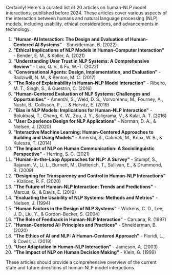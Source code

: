 Certainly! Here's a curated list of 20 articles on human-NLP model interactions, published before 2024. These articles cover various aspects of the interaction between humans and natural language processing (NLP) models, including usability, ethical considerations, and advancements in technology.

1. **"Human-AI Interaction: The Design and Evaluation of Human-Centered AI Systems"** - Shneiderman, B. (2022)
2. **"Ethical Implications of NLP Models in Human-Computer Interaction"** - Bender, E. M., & Koller, A. (2021)
3. **"Understanding User Trust in NLP Systems: A Comprehensive Review"** - Liao, Q. V., & Fu, W.-T. (2022)
4. **"Conversational Agents: Design, Implementation, and Evaluation"** - Radziwill, N. M., & Benton, M. C. (2017)
5. **"The Role of Explainability in Human-NLP Model Interaction"** - Ribeiro, M. T., Singh, S., & Guestrin, C. (2016)
6. **"Human-Centered Evaluation of NLP Systems: Challenges and Opportunities"** - Amershi, S., Weld, D. S., Vorvoreanu, M., Fourney, A., Nushi, B., Collisson, P., ... & Horvitz, E. (2019)
7. **"Bias in NLP Models: Implications for Human-NLP Interaction"** - Bolukbasi, T., Chang, K. W., Zou, J. Y., Saligrama, V., & Kalai, A. T. (2016)
8. **"User Experience Design for NLP Applications"** - Norman, D. A., & Nielsen, J. (2020)
9. **"Interactive Machine Learning: Human-Centered Approaches to Building and Using Models"** - Amershi, S., Cakmak, M., Knox, W. B., & Kulesza, T. (2014)
10. **"The Impact of NLP on Human Communication: A Sociolinguistic Perspective"** - Herring, S. C. (2021)
11. **"Human-in-the-Loop Approaches for NLP: A Survey"** - Stumpf, S., Rajaram, V., Li, L., Burnett, M., Dietterich, T., Sullivan, E., & Drummond, R. (2009)
12. **"Designing for Transparency and Control in Human-NLP Interactions"** - Kizilcec, R. F. (2020)
13. **"The Future of Human-NLP Interaction: Trends and Predictions"** - Marcus, G., & Davis, E. (2019)
14. **"Evaluating the Usability of NLP Systems: Methods and Metrics"** - Nielsen, J. (1994)
15. **"Human Factors in the Design of NLP Systems"** - Wickens, C. D., Lee, J. D., Liu, Y., & Gordon-Becker, S. (2004)
16. **"The Role of Feedback in Human-NLP Interaction"** - Caruana, R. (1997)
17. **"Human-Centered AI: Principles and Practices"** - Shneiderman, B. (2020)
18. **"The Ethics of AI and NLP: A Human-Centered Approach"** - Floridi, L., & Cowls, J. (2019)
19. **"User Adaptation in Human-NLP Interaction"** - Jameson, A. (2003)
20. **"The Impact of NLP on Human Decision Making"** - Klein, G. (1999)

These articles should provide a comprehensive overview of the current state and future directions of human-NLP model interactions.